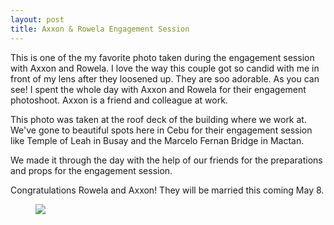 ```yaml
---
layout: post
title: Axxon & Rowela Engagement Session
---
```


This is one of the my favorite photo taken during the engagement session with Axxon and Rowela.  I love the way this couple got so candid with me in front of my lens after they loosened up. They are soo adorable. As you can see!  I spent the whole day with Axxon and Rowela for their engagement photoshoot. Axxon is a friend and colleague at work.

This photo was taken at the roof deck of the building where we work at.  We've gone to beautiful spots here in Cebu for their engagement session like Temple of Leah in Busay and the Marcelo Fernan Bridge in Mactan.

We made it through the day with the help of our friends for the preparations and props for the engagement session.

Congratulations Rowela and Axxon!  They will be married this coming May 8.

<figure>
    <img src="https://farm9.staticflickr.com/8712/16776704930_20fdc61c87_n.jpg" class="thumbNail img-post" align="left">
</figure>
